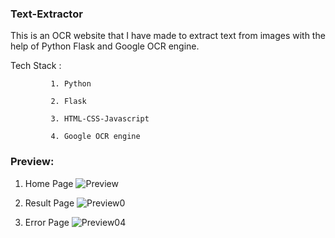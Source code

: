 ### Text-Extractor

This is an OCR website that I have made to extract text from images with the help of Python Flask and Google OCR engine.

Tech Stack :

             1. Python
             
             2. Flask
             
             3. HTML-CSS-Javascript
             
             4. Google OCR engine
             

### Preview:

01. Home Page
![Preview](https://user-images.githubusercontent.com/78599887/146637709-fa076b2b-4d77-4170-a6ab-b92a6afb5ac2.jpg)


02. Result Page
![Preview0](https://user-images.githubusercontent.com/78599887/146637946-818576f0-e7a6-474e-9134-e987f8fb7165.jpg)


03. Error Page
![Preview04](https://user-images.githubusercontent.com/78599887/146637951-1e8092f9-387b-47f5-9ddd-5170f73332a3.jpg)


